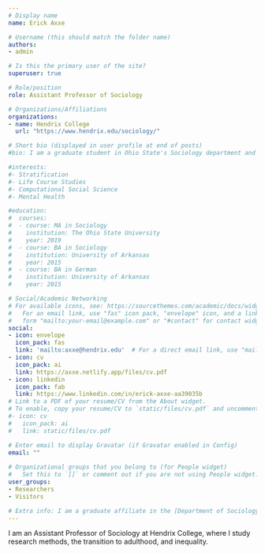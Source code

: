 ```yaml
---
# Display name
name: Erick Axxe

# Username (this should match the folder name)
authors:
- admin

# Is this the primary user of the site?
superuser: true

# Role/position
role: Assistant Professor of Sociology

# Organizations/Affiliations
organizations:
- name: Hendrix College
  url: "https://www.hendrix.edu/sociology/"

# Short bio (displayed in user profile at end of posts)
#bio: I am a graduate student in Ohio State's Sociology department and am affiliated with the Institute for Population Research. 

#interests:
#- Stratification
#- Life Course Studies
#- Computational Social Science
#- Mental Health

#education:
#  courses:
#  - course: MA in Sociology
#    institution: The Ohio State University
#    year: 2019
#  - course: BA in Sociology
#    institution: University of Arkansas
#    year: 2015
#  - course: BA in German
#    institution: University of Arkansas
#    year: 2015

# Social/Academic Networking
# For available icons, see: https://sourcethemes.com/academic/docs/widgets/#icons
#   For an email link, use "fas" icon pack, "envelope" icon, and a link in the
#   form "mailto:your-email@example.com" or "#contact" for contact widget.
social:
- icon: envelope
  icon_pack: fas
  link: 'mailto:axxe@hendrix.edu'  # For a direct email link, use "mailto:test@example.org".
- icon: cv
  icon_pack: ai
  link: https://axxe.netlify.app/files/cv.pdf
- icon: linkedin
  icon_pack: fab
  link: https://www.linkedin.com/in/erick-axxe-aa39035b
# Link to a PDF of your resume/CV from the About widget.
# To enable, copy your resume/CV to `static/files/cv.pdf` and uncomment the lines below.  
#- icon: cv
#   icon_pack: ai
#   link: static/files/cv.pdf

# Enter email to display Gravatar (if Gravatar enabled in Config)
email: ""
  
# Organizational groups that you belong to (for People widget)
#   Set this to `[]` or comment out if you are not using People widget.  
user_groups:
- Researchers
- Visitors

# Extra info: I am a graduate affiliate in the [Department of Sociology](https://sociology.osu.edu/), the [Institute for Population Research](https://ipr.osu.edu/), and the [Translational Data Analytics Institute](https://tdai.osu.edu/) at The Ohio State University.
---
```

I am an Assistant Professor of Sociology at Hendrix College, where I study research methods, the transition to adulthood, and inequality. 



